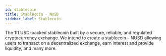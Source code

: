 ```yaml
---
id: stablecoin
title: Stablecoin - NUSD
sidebar_label: Stablecoin
---
```


The 1:1 USD-backed stablecoin built by a secure, reliable, and regulated cryptocurrency exchange. We intend to create a stablecoin – NUSD allowing users to transact on a decentralized exchange, earn interest and provide liquidity, and many more.
